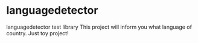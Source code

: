# languagedetector

languagedetector test library
This project will inform you what language of country.
Just toy project!
